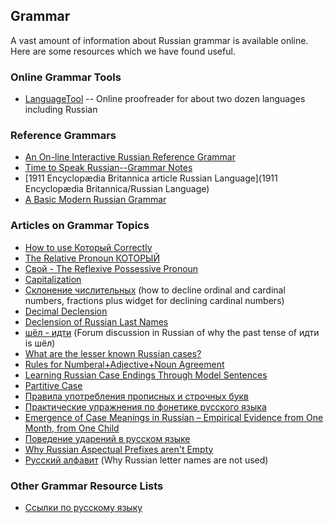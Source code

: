 ## Grammar

A vast amount of information about Russian grammar is available online. Here are some
resources which we have found useful.

### Online Grammar Tools
* [LanguageTool](https://languagetool.org/) --
	Online proofreader for about two dozen languages including Russian

### Reference Grammars
* [An On-line Interactive Russian Reference Grammar](https://www.alphadictionary.com/rusgrammar/)
* [Time to Speak Russian--Grammar Notes](http://speak-russian.cie.ru/time_new/eng/grammar/)
* [1911 Encyclopædia Britannica article Russian Language](1911 Encyclopædia Britannica/Russian Language)
* [A Basic Modern Russian Grammar](https://archive.org/details/EugeniaNekrasovaABasicModernRussianGrammar)

### Articles on Grammar Topics
* [How to use Который Correctly](https://www.readyrussian.org/Handouts/Grammar%2016--%D0%9A%D0%BE%D1%82%D0%BE%D1%80%D1%8B%D0%B9.html)
* [The Relative Pronoun КОТОРЫЙ](https://www.alphadictionary.com/rusgrammar/kotoryj.html)
* [Свой - The Reflexive Possessive Pronoun](http://explorerussian.com/svoj-reflexive-possessive-pronoun/)
* [Capitalization](http://russianlearn.com/grammar/category/capitalization)
* [Склонение числительных](https://numeralonline.ru/) (how to decline ordinal and cardinal numbers, fractions plus widget for declining cardinal numbers)
* [Decimal Declension](https://russian.stackexchange.com/questions/1559/decimal-declension-ii)
* [Declension of Russian Last Names](https://blogs.transparent.com/russian/declension-of-russian-last-names/)
* [шёл - идти](https://ru-etymology.livejournal.com/1046100.html) (Forum discussion in Russian of why the past tense of идти is шёл)
* [What are the lesser known Russian cases?](https://russian.stackexchange.com/questions/404/what-are-the-lesser-known-russian-cases)
* [Rules for Numberal+Adjective+Noun Agreement](https://russian.stackexchange.com/questions/14915/can-anyone-clear-up-some-discrepancies-between-rules-for-numeraladjectivenoun)
* [Learning Russian Case Endings Through Model Sentences](https://scholarsarchive.byu.edu/etd/1171/)
* [Partitive Case](http://russian.cornell.edu/grammar/html/le71_78_a.htm)
* [Правила употребления прописных и строчных букв](http://orthographia.ru/orfografia.php?sid=81)
* [Практические упражнения по фонетике русского языка](https://is.muni.cz/do/ped/kat/KRus/fonetika/index.html)
* [Emergence of Case Meanings in Russian – Empirical Evidence from One Month, from One Child](https://www.degruyter.com/downloadpdf/j/adverba.2009.1.issue-1/v10196-011-0005-2/v10196-011-0005-2.pdf)
* [Поведение ударений в русском языке](http://refpin.ru/ref_merqasjgeyfs.html)
* [Why Russian Aspectual Prefixes aren't Empty](http://emptyprefixes.uit.no/pri_rus.htm)
* [Русский алфавит](https://wikitranslate.org/wiki/Russian_alphabet/Russian) (Why Russian letter names are not used)

### Other Grammar Resource Lists
* [Ссылки по русскому языку](http://morpher.ru/Russian/Links.aspx)


